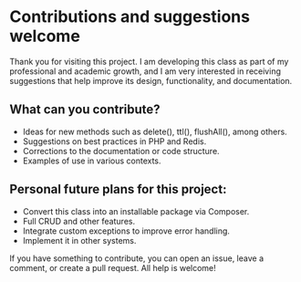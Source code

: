 # Contributions and suggestions welcome

Thank you for visiting this project. I am developing this class as part of my professional and academic growth, and I am very interested in receiving suggestions that help improve its design, functionality, and documentation.

## What can you contribute?

- Ideas for new methods such as delete(), ttl(), flushAll(), among others.
- Suggestions on best practices in PHP and Redis.
- Corrections to the documentation or code structure.
- Examples of use in various contexts.

## Personal future plans for this project:

- Convert this class into an installable package via Composer.
- Full CRUD and other features.
- Integrate custom exceptions to improve error handling.
- Implement it in other systems.

If you have something to contribute, you can open an issue, leave a comment, or create a pull request. All help is welcome!